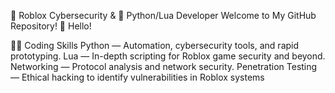 👾 Roblox Cybersecurity & 🐍 Python/Lua Developer
Welcome to My GitHub Repository! 🚀
Hello!

👨‍💻 Coding Skills
Python  — Automation, cybersecurity tools, and rapid prototyping.
Lua  — In-depth scripting for Roblox game security and beyond.
Networking  — Protocol analysis and network security.
Penetration Testing  — Ethical hacking to identify vulnerabilities in Roblox systems
